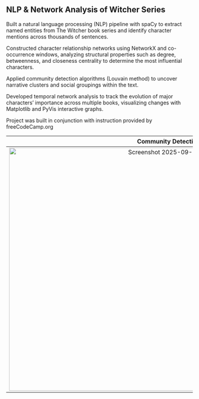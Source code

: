 ## NLP & Network Analysis of Witcher Series

Built a natural language processing (NLP) pipeline with spaCy to extract named entities from The Witcher book series and identify character mentions across thousands of sentences.

Constructed character relationship networks using NetworkX and co-occurrence windows, analyzing structural properties such as degree, betweenness, and closeness centrality to determine the most influential characters.

Applied community detection algorithms (Louvain method) to uncover narrative clusters and social groupings within the text.

Developed temporal network analysis to track the evolution of major characters’ importance across multiple books, visualizing changes with Matplotlib and PyVis interactive graphs.

Project was built in conjunction with instruction provided by freeCodeCamp.org

Community Detection Clusters   |   Temporal Network Analysis w/ Matplotlib & PyVis
:-------------------------:|:-------------------------:
<img width="932" height="656" alt="Screenshot 2025-09-18 at 1 15 57 PM" src="https://github.com/user-attachments/assets/ace860fb-7bf2-4a3b-bdbf-11a18190cfa2" />  |  <img width="549" height="408" alt="Screenshot 2025-09-18 at 4 15 55 PM" src="https://github.com/user-attachments/assets/020ee03d-02d5-4484-ba94-69a5d8b2aca0" />

